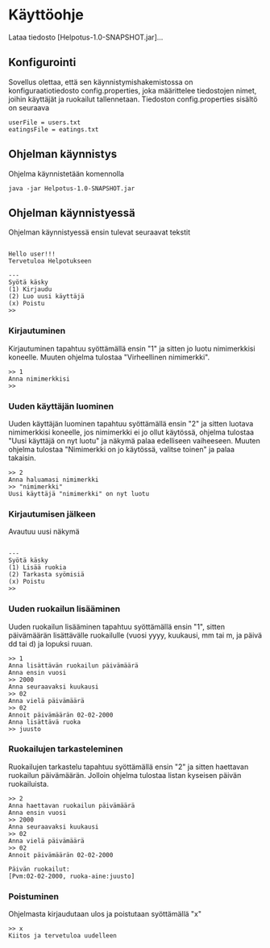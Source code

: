 # Käyttöohje

Lataa tiedosto [Helpotus-1.0-SNAPSHOT.jar]...

## Konfigurointi

Sovellus olettaa, että sen käynnistymishakemistossa on konfiguraatiotiedosto config.properties, joka määrittelee tiedostojen nimet, joihin käyttäjät ja ruokailut tallennetaan.
Tiedoston config.properties sisältö on seuraava
```
userFile = users.txt
eatingsFile = eatings.txt
```
## Ohjelman käynnistys

Ohjelma käynnistetään komennolla

```
java -jar Helpotus-1.0-SNAPSHOT.jar
```
## Ohjelman käynnistyessä
Ohjelman käynnistyessä ensin tulevat seuraavat tekstit

```

Hello user!!!
Tervetuloa Helpotukseen

---
Syötä käsky
(1) Kirjaudu
(2) Luo uusi käyttäjä
(x) Poistu
>>
```

### Kirjautuminen
Kirjautuminen tapahtuu syöttämällä ensin "1" ja sitten jo luotu nimimerkkisi koneelle. Muuten ohjelma tulostaa "Virheellinen nimimerkki".
```
>> 1
Anna nimimerkkisi
>>
```

### Uuden käyttäjän luominen
Uuden käyttäjän luominen tapahtuu syöttämällä ensin "2" ja sitten luotava nimimerkkisi koneelle, jos nimimerkki ei jo ollut käytössä, ohjelma tulostaa "Uusi käyttäjä  on nyt luotu" ja näkymä palaa edelliseen vaiheeseen. Muuten ohjelma tulostaa "Nimimerkki on jo käytössä, valitse toinen" ja palaa takaisin.
```
>> 2
Anna haluamasi nimimerkki
>> "nimimerkki"
Uusi käyttäjä "nimimerkki" on nyt luotu
```
### Kirjautumisen jälkeen
Avautuu uusi näkymä
```

---
Syötä käsky
(1) Lisää ruokia
(2) Tarkasta syömisiä
(x) Poistu
>>
```
### Uuden ruokailun lisääminen
Uuden ruokailun lisääminen tapahtuu syöttämällä ensin "1", sitten päivämäärän lisättävälle ruokailulle (vuosi yyyy, kuukausi, mm tai m, ja päivä dd tai d) ja lopuksi ruuan.
```
>> 1
Anna lisättävän ruokailun päivämäärä
Anna ensin vuosi
>> 2000
Anna seuraavaksi kuukausi
>> 02
Anna vielä päivämäärä
>> 02
Annoit päivämäärän 02-02-2000
Anna lisättävä ruoka
>> juusto

```
### Ruokailujen tarkasteleminen
Ruokailujen tarkastelu tapahtuu syöttämällä ensin "2" ja sitten haettavan ruokailun päivämäärän. Jolloin ohjelma tulostaa listan kyseisen päivän ruokailuista.
```
>> 2
Anna haettavan ruokailun päivämäärä
Anna ensin vuosi
>> 2000
Anna seuraavaksi kuukausi
>> 02
Anna vielä päivämäärä
>> 02
Annoit päivämäärän 02-02-2000

Päivän ruokailut:
[Pvm:02-02-2000, ruoka-aine:juusto]

```

### Poistuminen
Ohjelmasta kirjaudutaan ulos ja poistutaan syöttämällä "x"
```
>> x
Kiitos ja tervetuloa uudelleen
```

